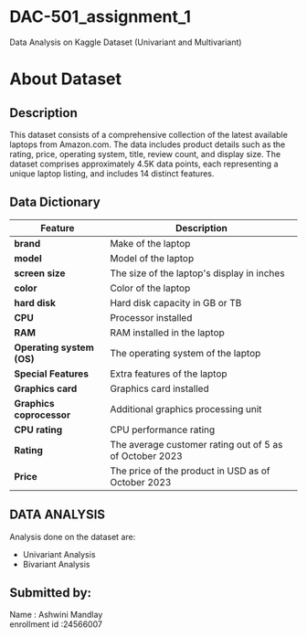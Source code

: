 # DAC-501_assignment_1
Data Analysis on Kaggle Dataset (Univariant and Multivariant)

# About Dataset

## Description

This dataset consists of a comprehensive collection of the latest available laptops from Amazon.com. The data includes product details such as the rating, price, operating system, title, review count, and display size. The dataset comprises approximately 4.5K data points, each representing a unique laptop listing, and includes 14 distinct features.

## Data Dictionary

| Feature                   | Description                                        |
|---------------------------|----------------------------------------------------|
| **brand**                 | Make of the laptop                                 |
| **model**                 | Model of the laptop                                |
| **screen size**           | The size of the laptop's display in inches        |
| **color**                 | Color of the laptop                                |
| **hard disk**             | Hard disk capacity in GB or TB                    |
| **CPU**                   | Processor installed                                |
| **RAM**                   | RAM installed in the laptop                        |
| **Operating system (OS)** | The operating system of the laptop                |
| **Special Features**      | Extra features of the laptop                       |
| **Graphics card**         | Graphics card installed                            |
| **Graphics coprocessor**  | Additional graphics processing unit                |
| **CPU rating**            | CPU performance rating                             |
| **Rating**                | The average customer rating out of 5 as of October 2023 |
| **Price**                 | The price of the product in USD as of October 2023 |

## DATA ANALYSIS

Analysis done on the dataset are:
- Univariant Analysis
- Bivariant Analysis

## Submitted by:

Name : Ashwini Mandlay
<br>
enrollment id :24566007
